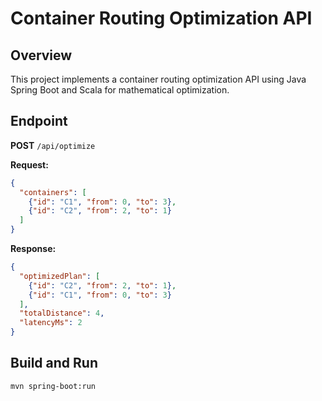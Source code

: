 # Container Routing Optimization API

## Overview
This project implements a container routing optimization API using Java Spring Boot and Scala for mathematical optimization.

## Endpoint

**POST** `/api/optimize`

**Request:**
```json
{
  "containers": [
    {"id": "C1", "from": 0, "to": 3},
    {"id": "C2", "from": 2, "to": 1}
  ]
}
```

**Response:**
```json
{
  "optimizedPlan": [
    {"id": "C2", "from": 2, "to": 1},
    {"id": "C1", "from": 0, "to": 3}
  ],
  "totalDistance": 4,
  "latencyMs": 2
}
```

## Build and Run
```bash
mvn spring-boot:run
```
